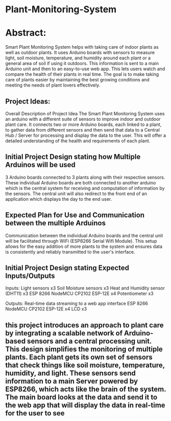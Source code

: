 # Plant-Monitoring-System

# Abstract:

Smart Plant Monitoring System helps with taking care of indoor plants as well as outdoor plants. It uses Arduino boards with sensors to measure light, soil moisture, temperature, and humidity around each plant or a general area of soil if using it outdoors. This information is sent to a main Arduino unit and then to an easy-to-use web app. This lets users watch and compare the health of their plants in real time. The goal is to make taking care of plants easier by maintaining the best growing conditions and meeting the needs of plant lovers effectively.

## Project Ideas:

Overall Description of Project Idea
The Smart Plant Monitoring System uses an arduino with a different suite of sensors to improve indoor and outdoor plant care. It connects two or more Arduino boards, each linked to a plant, to gather data from different sensors and then send that data to a Central Hub / Server for processing and display the data to the user. This will offer a detailed understanding of the health and requirements of each plant.

## Initial Project Design stating how Multiple Arduinos will be used

3 Arduino boards connected to 3 plants along with their respective sensors. These individual Arduino boards are both connected to another arduino which is the central system for receiving and computation of information by the sensors. The central unit will also redirect to the front end of an application which displays the day to the end user.

## Expected Plan for Use and Communication between the multiple Arduinos

Communication between the individual Arduino boards and the central unit will be facilitated through WiFi (ESP8266 Serial Wifi Module). This setup allows for the easy addition of more plants to the system and ensures data is consistently and reliably transmitted to the user's interface.

## Initial Project Design stating Expected Inputs/Outputs

Inputs:
Light sensors x3
Soil Moisture sensors x3
Heat and Humidity sensor (DHT11) x3
ESP 8266 NodeMCU CP2102 ESP-12E x4
Potentiometer x3

Outputs:
Real-time data streaming to a web app interface
ESP 8266 NodeMCU CP2102 ESP-12E x4
LCD x3

## this project introduces an approach to plant care by integrating a scalable network of Arduino-based sensors and a central processing unit. This design simplifies the monitoring of multiple plants. Each plant gets its own set of sensors that check things like soil moisture, temperature, humidity, and light. These sensors send information to a main Server powered by ESP8266, which acts like the brain of the system. The main board looks at the data and send it to the web app that will display the data in real-time for the user to see
